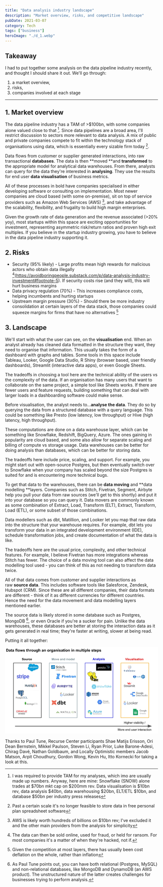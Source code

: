 ```yaml
---
title: "Data analysis industry landscape"
description: "Market overview, risks, and competitive landscape"
pubDate: 2021-03-07
category: Tech
tags: ["business"]
heroImage: "./d_1.webp"
---
```


## Takeaway

I had to put together some analysis on the data pipeline industry recently, and thought I should share it out. We'll go through:

1.  a market overview,
2.  risks,
3.  companies involved at each stage

---

## 1. Market overview

The data pipeline industry has a TAM of >$100bn, with some companies alone valued close to that [^1]. Since data pipelines are a broad area, I'll restrict discussion to sectors more relevant to data analysis. A mix of public and private companies compete to fit within the technology stack of organisations using data, which is essentially every sizable firm today [^2].

Data flows from customer or supplier generated interactions, into raw transactional **databases**. The data is then **moved **and **transformed** to the appropriate model for analytical data warehouses. From there, analysts can query for the data they're interested in **analysing**. They use the results for end user **data visualisation** of business metrics.

All of these processes in bold have companies specialised in either developing software or consulting on implementation. Most newer companies are cloud based (with some on-premise), sit on top of service providers such as Amazon Web Services (AWS) [^3], and take advantage of the scalability, flexibility, and frugality to build high margin enterprises.

Given the growth rate of data generation and the revenue associated (>20% yoy), most startups within this space are exciting opportunities for investment, representing asymmetric risk/return ratios and proven high exit multiples. If you believe in the startup industry growing, you have to believe in the data pipeline industry supporting it.

## 2. Risks

- Security (95% likely) - Large profits mean high rewards for malicious actors who obtain data illegally [^4](https://avoidboringpeople.substack.com/p/data-analysis-industry-investment#footnote-5). If security costs rise (and they will), this will hurt business margins
- Data privacy regulation (70%) - This increases compliance costs, helping incumbents and hurting startups
- Upstream margin pressure (30%) - Should there be more industry consolidation at certain layers of the data stack, those companies could squeeze margins for firms that have no alternatives [^5]

## 3. Landscape

We'll start with what the user can see, on the **visualisation** end. When an analyst already has cleaned data formatted in the structure they want, they need to organise that information. This usually takes the form of a dashboard with graphs and tables. Some tools in this space include Tableau, Looker, Google Data Studio, R Shiny (browser based, user friendly dashboards), Streamlit (interactive data apps), or even Google Sheets.

The tradeoffs in choosing a tool here are the technical ability of the users vs the complexity of the data. If an organisation has many users that want to collaborate on the same project, a simple tool like Sheets works. If there are fewer users and feature requests, building something that can deal with larger loads in a dashboarding software could make sense.

Before visualisation, the analyst needs to...**analyse the data**. They do so by querying the data from a structured database with a query language. This could be something like Presto (low latency, low throughput) or Hive (high latency, high throughput).

These computations are done on a data warehouse layer, which can be something like Snowflake, Redshift, BigQuery, Azure. The ones gaining in popularity are cloud based, and some also allow for separate scaling and billing of compute vs storage usage. Data warehouses can be better for doing analysis than databases, which can be better for storing data.

The tradeoffs here include price, scaling, and support. For example, you might start out with open-source Postgres, but then eventually switch over to Snowflake when your company has scaled beyond the size Postgres is suited for and is encountering more technical bugs.

To get that data to the warehouses, there can be **data moving** and **data modelling **layers. Companies such as Stitch, Fivetran, Segment, Airbyte help you pull your data from raw sources (we'll get to this shortly) and put it into your database so you can query it. Data movers are commonly known as some combination of Extract, Load, Transform (ELT), Extract, Transform, Load (ETL), or some subset of those combinations.

Data modellers such as dbt, Matillion, and Looker let you map that raw data into the structure that your warehouse requires. For example, dbt lets you transform your data in an integrated development environment (IDE), schedule transformation jobs, and create documentation of what the data is like.

The tradeoffs here are the usual price, complexity, and other technical features. For example, I believe Fivetran has more integrations whereas Stitch has fewer. The choice of a data moving tool can also affect the data modelling tool used - you can think of this as not needing to transform data twice.

All of that data comes from customer and supplier interactions as raw **source data**. This includes software tools like Salesforce, Zendesk, Hubspot (CRM). Since these are all different companies, their data formats are different - think of it as different currencies for different countries. Hence the need for the data movement and data modelling layers mentioned earlier.

The source data is likely stored in some database such as Postgres, MongoDB [^6], or even Oracle if you're a sucker for pain. Unlike the data warehouses, these databases are better at storing the interaction data as it gets generated in real time; they're faster at writing, slower at being read.

Putting it all together:

![post](./d_1.webp)

Thanks to Paul Tune, Recurse Center participants Shae Matijs Erisson, Ori Dean Bernstein, Mikkel Paulson, Steven Li, Ryan Prior, Luke Barone-Adesi, Chirag Davé, Nathan Goldbaum, and Locally Optimistic members Jacob Matson, Arpit Choudhury, Gordon Wong, Kevin Hu, Itto Kornecki for taking a look at this.

[^1]: I was required to provide TAM for my analyses, which imo are usually made up numbers. Anyway, here are mine: Snowflake (SNOW) alone trades at $70bn mkt cap on $200mm rev. Data visualisation is $10bn rev, data analysis $40bn, data warehousing $20bn, ELT/ETL $10bn, and database $50bn per industry press releases
[^2]: Past a certain scale it's no longer feasible to store data in free personal plan spreadsheet software
[^3]: AWS is likely worth hundreds of billions on $10bn rev; I've excluded it and the other main providers from the analysis for simplicity
[^4]: The data can then be sold online, used for fraud, or held for ransom. For most companies it's a matter of when they're hacked, not if.
[^5]: Given the competition at most layers, there has usually been cost deflation on the whole, rather than inflation
[^6]: As Paul Tune points out, you can have both relational (Postgres, MySQL) and non-relational databases, like MongoDB and DynamoDB (an AWS product). The unstructured nature of the latter creates challenges for businesses trying to perform analysis.
